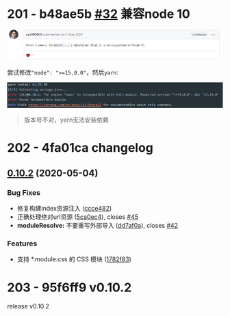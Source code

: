 # 201 - b48ae5b [#32](https://github.com/vitejs/vite/issues/32) 兼容node 10

![1](./1.png)

尝试修改`"node": ">=15.0.0"`，然后`yarn`:

![2](./2.png)

> 版本号不对，yarn无法安装依赖



# 202 - 4fa01ca changelog

## [0.10.2](https://github.com/vuejs/vite/compare/v0.10.1...v0.10.2) (2020-05-04)

### Bug Fixes

- 修复构建index资源注入 ([ccce482](https://github.com/vuejs/vite/commit/ccce48228d8220de4312585c716c1c27ea9ef1c2))
- 正确处理绝对url资源 ([5ca0ec4](https://github.com/vuejs/vite/commit/5ca0ec4abc183a3942ef169b39034ff403dd9eae)), closes [#45](https://github.com/vuejs/vite/issues/45)
- **moduleResolve:** 不要重写外部导入 ([dd7af0a](https://github.com/vuejs/vite/commit/dd7af0a9b3e77fcbdec6fe7fcda26443f1e2c8fa)), closes [#42](https://github.com/vuejs/vite/issues/42)

### Features

- 支持 *.module.css 的 CSS 模块 ([1782f83](https://github.com/vuejs/vite/commit/1782f831c62e73d961fcf71de4d1024a1f8acaf7))



# 203 - 95f6ff9 v0.10.2

release v0.10.2

